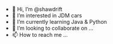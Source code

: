 - 👋 Hi, I’m @shawdrift
- 👀 I’m interested in JDM cars
- 🌱 I’m currently learning Java & Python
- 💞️ I’m looking to collaborate on ...
- 📫 How to reach me ...

<!---
shawdrift/shawdrift is a ✨ special ✨ repository because its `README.md` (this file) appears on your GitHub profile.
You can click the Preview link to take a look at your changes.
--->
